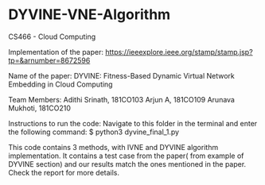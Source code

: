 # DYVINE-VNE-Algorithm
CS466 - Cloud Computing

Implementation of the paper: https://ieeexplore.ieee.org/stamp/stamp.jsp?tp=&arnumber=8672596

Name of the paper: DYVINE: Fitness-Based Dynamic Virtual Network
Embedding in Cloud Computing

Team Members:
Adithi Srinath, 181CO103
Arjun A, 181CO109
Arunava Mukhoti, 181CO210

Instructions to run the code:
Navigate to this folder in the terminal and enter the following command:
$ python3 dyvine_final_1.py

This code contains 3 methods, with IVNE and DYVINE algorithm implementation. It contains a test case from the paper( from example of DYVINE section) and our results match the ones mentioned in the paper. Check the report for more details.
